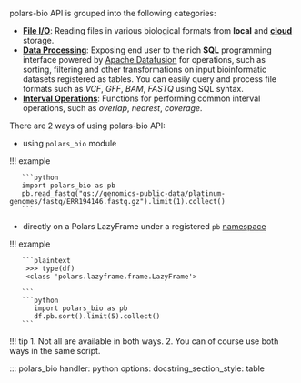 polars-bio API is grouped into the following categories:

- **[File I/O](#polars_bio.data_input)**: Reading files in various biological formats from **local** and **[cloud](/polars-bio/features/#cloud-storage)** storage.
- **[Data Processing](#polars_bio.data_processing)**: Exposing end user to the rich **SQL** programming interface powered by [Apache Datafusion](https://datafusion.apache.org/user-guide/sql/index.html) for operations, such as sorting, filtering and other transformations on input bioinformatic datasets registered as tables. You can easily query and process file formats such as *VCF*, *GFF*, *BAM*, *FASTQ* using SQL syntax.
- **[Interval Operations](#polars_bio.range_operations)**: Functions for performing common interval operations, such as *overlap*, *nearest*, *coverage*.

There are 2 ways of using polars-bio API:

* using `polars_bio` module

!!! example

       ```python
       import polars_bio as pb
       pb.read_fastq("gs://genomics-public-data/platinum-genomes/fastq/ERR194146.fastq.gz").limit(1).collect()
       ```

* directly on a Polars LazyFrame under a registered `pb` [namespace](https://docs.pola.rs/api/python/stable/reference/api/polars.api.register_lazyframe_namespace.html#polars.api.register_lazyframe_namespace)

!!! example

       ```plaintext
        >>> type(df)
        <class 'polars.lazyframe.frame.LazyFrame'>

       ```
       ```python
          import polars_bio as pb
          df.pb.sort().limit(5).collect()
       ```



!!! tip
    1. Not all are available in both ways.
    2. You can of course use both ways in the same script.

::: polars_bio
    handler: python
    options:
        docstring_section_style: table